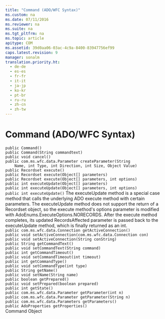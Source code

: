 ```yaml
---
title: "Command (ADO/WFC Syntax)"
ms.custom: na
ms.date: 07/11/2016
ms.reviewer: na
ms.suite: na
ms.tgt_pltfrm: na
ms.topic: article
apitype: COM
ms.assetid: 39d0aa06-03ac-4c9a-8400-83947756ef99
caps.latest.revision: 9
manager: sonalm
translation.priority.ht: 
  - de-de
  - es-es
  - fr-fr
  - it-it
  - ja-jp
  - ko-kr
  - pt-br
  - ru-ru
  - zh-cn
  - zh-tw
---
```

# Command (ADO/WFC Syntax)
<?xml version="1.0" encoding="utf-8"?>
<developerReferenceWithoutSyntaxDocument xmlns="http://ddue.schemas.microsoft.com/authoring/2003/5" xmlns:xlink="http://www.w3.org/1999/xlink" xmlns:xsi="http://www.w3.org/2001/XMLSchema-instance" xsi:schemaLocation="http://ddue.schemas.microsoft.com/authoring/2003/5 http://dduestorage.blob.core.windows.net/ddueschema/developer.xsd">
  <introduction />
  <section>
    <title>package com.ms.wfc.data</title>
    <content />
    <sections>
      <section>
        <title>Constructor</title>
        <content>
          <code>public Command()
public Command(String commandtext)</code>
        </content>
      </section>
      <section>
        <title>Methods</title>
        <content>
          <code>public void cancel()
public com.ms.wfc.data.Parameter createParameter(String
    Name, int Type, int Direction, int Size, Object Value)
public Recordset execute()
public Recordset execute(Object[] parameters)
public Recordset execute(Object[] parameters, int options)
public int executeUpdate(Object[] parameters)
public int executeUpdate(Object[] parameters, int options)
public int executeUpdate()</code>
          <para>The <legacyBold>executeUpdate</legacyBold> method is a special case method that calls the underlying ADO <legacyBold>execute</legacyBold> method with certain parameters. The <legacyBold>executeUpdate</legacyBold> method does not support the return of a <legacyBold>Recordset</legacyBold> object, so the <legacyBold>execute</legacyBold> method's <legacyItalic>options</legacyItalic> parameter is modified with <legacyBold>AdoEnums.ExecuteOptions.NORECORDS</legacyBold>. After the <legacyBold>execute</legacyBold> method completes, its updated <legacyItalic>RecordsAffected </legacyItalic>parameter is passed back to the <legacyBold>executeUpdate</legacyBold> method, which is finally returned as an <legacyBold>int</legacyBold>.</para>
        </content>
      </section>
      <section>
        <title>Properties</title>
        <content>
          <code>public com.ms.wfc.data.Connection getActiveConnection()
public void setActiveConnection(com.ms.wfc.data.Connection con)
public void setActiveConnection(String conString)
public String getCommandText()
public void setCommandText(String command)
public int getCommandTimeout()
public void setCommandTimeout(int timeout)
public int getCommandType()
public void setCommandType(int type)
public String getName()
public void setName(String name)
public boolean getPrepared()
public void setPrepared(boolean prepared)
public int getState()
public com.ms.wfc.data.Parameter getParameter(int n)
public com.ms.wfc.data.Parameter getParameter(String n)
public com.ms.wfc.data.Parameters getParameters()
public AdoProperties getProperties()</code>
        </content>
      </section>
    </sections>
  </section>
  <relatedTopics>
<link xlink:href="a02c22fb-542d-465e-a629-30fd59dcbebf">Command Object</link>
</relatedTopics>
</developerReferenceWithoutSyntaxDocument>